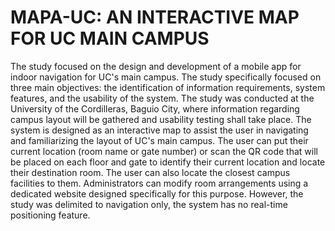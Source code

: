 # MAPA-UC: AN INTERACTIVE MAP FOR UC MAIN CAMPUS

The study focused on the design and development of a mobile app for indoor navigation for UC's main campus. The study specifically focused on three main objectives: the identification of information requirements, system features, and the usability of the system. The study was conducted at the University of the Cordilleras, Baguio City, where information regarding campus layout will be gathered and usability testing shall take place. The system is designed as an interactive map to assist the user in navigating and familiarizing the layout of UC's main campus. The user can put their current location (room name or gate number) or scan the QR code that will be placed on each floor and gate to identify their current location and locate their destination room. The user can also locate the closest campus facilities to them. Administrators can modify room arrangements using a dedicated website designed specifically for this purpose.
However, the study was delimited to navigation only, the system has no real-time positioning feature.  


